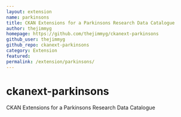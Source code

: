 ```yaml
---
layout: extension
name: parkinsons
title: CKAN Extensions for a Parkinsons Research Data Catalogue
author: thejimmyg
homepage: https://github.com/thejimmyg/ckanext-parkinsons
github_user: thejimmyg
github_repo: ckanext-parkinsons
category: Extension
featured: 
permalink: /extension/parkinsons/
---
```



ckanext-parkinsons
==================

CKAN Extensions for a Parkinsons Research Data Catalogue

